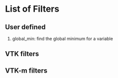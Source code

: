 # List of Filters


## User defined

1. global_min: find the global minimum for a variable

## VTK filters


## VTK-m filters
